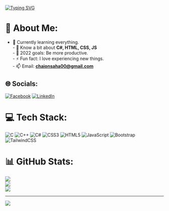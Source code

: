 [![Typing SVG](https://readme-typing-svg.herokuapp.com?font=Roboto+Slab&size=100&pause=1000&color=F7EFE7&center=true&width=1920&height=500&lines=Hi%2C+I+am+Chaion+Saha;Front+End+Developer;2%2B+years+of+coding+experience.;Welcome+to+my+github+account)](https://git.io/typing-svg)

 
# 💫 About Me:
 - 👀 Currently learning everything.<br> - 💬 Know a bit about **C#, HTML, CSS, JS**<br> - 🥅 2022 goals: Be more productive.<br> - ⚡ Fun fact: I love experiencing new things.<br> - 📫 Email: **chaionsaha00@gmail.com**


## 🌐 Socials:
[![Facebook](https://img.shields.io/badge/Facebook-%231877F2.svg?logo=Facebook&logoColor=white)](https://facebook.com/chaion.saha.mp) [![LinkedIn](https://img.shields.io/badge/LinkedIn-%230077B5.svg?logo=linkedin&logoColor=white)](https://linkedin.com/in/chaion-saha-63b0b21a5) 

# 💻 Tech Stack:
![C](https://img.shields.io/badge/c-%2300599C.svg?style=plastic&logo=c&logoColor=white) ![C++](https://img.shields.io/badge/c++-%2300599C.svg?style=plastic&logo=c%2B%2B&logoColor=white) ![C#](https://img.shields.io/badge/c%23-%23239120.svg?style=plastic&logo=c-sharp&logoColor=white) ![CSS3](https://img.shields.io/badge/css3-%231572B6.svg?style=plastic&logo=css3&logoColor=white) ![HTML5](https://img.shields.io/badge/html5-%23E34F26.svg?style=plastic&logo=html5&logoColor=white) ![JavaScript](https://img.shields.io/badge/javascript-%23323330.svg?style=plastic&logo=javascript&logoColor=%23F7DF1E) ![Bootstrap](https://img.shields.io/badge/bootstrap-%23563D7C.svg?style=plastic&logo=bootstrap&logoColor=white) ![TailwindCSS](https://img.shields.io/badge/tailwindcss-%2338B2AC.svg?style=plastic&logo=tailwind-css&logoColor=white)
# 📊 GitHub Stats:
![](https://github-readme-stats.vercel.app/api?username=ChaionSaha&theme=dark&hide_border=true&include_all_commits=true&count_private=false)<br/>
![](https://github-readme-streak-stats.herokuapp.com/?user=ChaionSaha&theme=dark&hide_border=true)<br/>
![](https://github-readme-stats.vercel.app/api/top-langs/?username=ChaionSaha&theme=dark&hide_border=true&include_all_commits=true&count_private=false&layout=compact)

---
[![](https://visitcount.itsvg.in/api?id=ChaionSaha&icon=0&color=8)](https://visitcount.itsvg.in)

